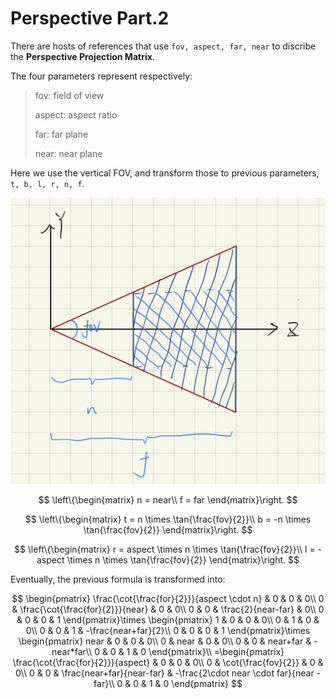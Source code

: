 # Perspective Part.2

There are hosts of references that use `fov, aspect, far, near` to discribe the **Perspective Projection Matrix**.

The four parameters represent respectively:

> fov: field of view
> 
> aspect: aspect ratio
> 
> far: far plane
> 
> near: near plane

Here we use the vertical FOV, and transform those to previous parameters, `t, b, l, r, n, f`.

![](../attachments/perspective_projection2.png)

$$
\left\{\begin{matrix}
n = near\\
f = far
\end{matrix}\right.
$$

$$
\left\{\begin{matrix}
t = n \times \tan{\frac{fov}{2}}\\
b = -n \times \tan{\frac{fov}{2}}
\end{matrix}\right.
$$

$$
\left\{\begin{matrix}
r = aspect \times n \times \tan{\frac{fov}{2}}\\
l = -aspect \times n \times \tan{\frac{fov}{2}}
\end{matrix}\right.
$$

Eventually, the previous formula is transformed into:

$$
\begin{pmatrix}
\frac{\cot{\frac{for}{2}}}{aspect \cdot n} & 0 & 0 & 0\\
0 & \frac{\cot{\frac{for}{2}}}{near} & 0 & 0\\
0 & 0 & \frac{2}{near-far} & 0\\
0 & 0 & 0 & 1
\end{pmatrix}\times
\begin{pmatrix}
1 & 0 & 0 & 0\\
0 & 1 & 0 & 0\\
0 & 0 & 1 & -\frac{near+far}{2}\\
0 & 0 & 0 & 1
\end{pmatrix}\times
\begin{pmatrix}
near & 0 & 0 & 0\\
0 & near & 0 & 0\\
0 & 0 & near+far & -near*far\\
0 & 0 & 1 & 0
\end{pmatrix}\\
=\begin{pmatrix}
\frac{\cot{\frac{for}{2}}}{aspect} & 0 & 0 & 0\\
0 & \cot{\frac{fov}{2}} & 0 & 0\\
0 & 0 & \frac{near+far}{near-far} & -\frac{2\cdot near \cdot far}{near - far}\\
0 & 0 & 1 & 0
\end{pmatrix}
$$
